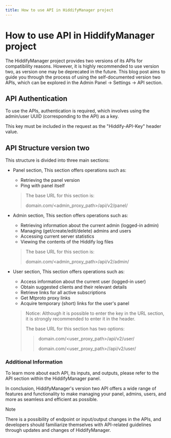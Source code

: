 ```yaml
---
title: How to use API in HiddifyManager project
---
```


<div dir="ltr" markdown="1">
    
# How to use API in HiddifyManager project

The HiddifyManager project provides two versions of its APIs for compatibility reasons. However, it is highly recommended to use version two, as version one may be deprecated in the future. This blog post aims to guide you through the process of using the self-documented version two APIs, which can be explored in the Admin Panel -> Settings -> API section.

## API Authentication
To use the APIs, authentication is required, which involves using the admin/user UUID (corresponding to the API) as a key.

This key must be included in the request as the "Hiddify-API-Key" header value.

## API Structure version two 
This structure is divided into three main sections:
- Panel section, This section offers operations such as:
    - Retrieving the panel version
    - Ping with panel itself


  > The base URL for this section is:
  > 
  > domain.com/<admin_proxy_path>/api/v2/panel/

- Admin section, This section offers operations such as:
    - Retrieving information about the current admin (logged-in admin)
    - Managing (get/create/edit/delete) admins and users
    - Accessing current server statistics
    - Viewing the contents of the Hiddify log files

  > The base URL for this section is:
  >
  > domain.com/<admin_proxy_path>/api/v2/admin/

- User section, This section offers operations such as:
    - Access information about the current user (logged-in user)
    - Obtain suggested clients and their relevant details
    - Retrieve links for all active subscriptions
    - Get Mtproto proxy links
    - Acquire temporary (short) links for the user's panel
  > Notice: Although it is possible to enter the key in the URL section, it is strongly recommended to enter it in the header.
  > 
  > The base URL for this section has two options:
  > 
  >> domain.com/<user_proxy_path>/api/v2/user/
  >> 
  >> domain.com/<user_proxy_path>/<uuid>/api/v2/user/

### Additional Information
To learn more about each API, its inputs, and outputs, please refer to the API section within the HiddifyManager panel.

In conclusion, HiddifyManager's version two API offers a wide range of features and functionality to make managing your panel, admins, users, and more as seamless and efficient as possible.


> [!NOTE]
> There is a possibility of endpoint or input/output changes in the APIs, and developers should familiarize themselves with API-related guidelines through updates and changes of HiddifyManager.
